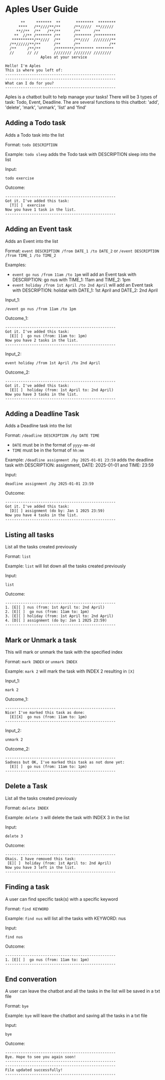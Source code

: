 # Aples User Guide

```
       **     *******  **       ********  ******** 
      ****   /**////**/**      /**/////  **////// 
     **//**  /**   /**/**      /**      /**       
    **  //** /******* /**      /******* /********* 
   **********/**////  /**      /**////  ////////** 
  /**//////**/**      /**      /**             /** 
  /**     /**/**      /********/******** ******** 
  //      // //       //////// //////// ////////  
                Aples at your service             
 
Hello! I'm Aples
This is where you left of:
--------------------------------------------------
--------------------------------------------------
What can I do for you?
--------------------------------------------------
```

Aples is a chatbot built to help manage your tasks! There will be 3 types of task: Todo, Event, Deadline.
The are several functions to this chatbot: 'add', 'delete', 'mark', 'unmark', 'list' and 'find' 

## Adding a Todo task

Adds a Todo task into the list

Format: `todo DESCRIPTION`

Example: `todo sleep` adds the Todo task with DESCRIPTION sleep into the list

Input:
```
todo exercise
```

Outcome: 
```
--------------------------------------------------
Got it. I've added this task:
  [T][ ]  exercise
Now you have 1 task in the list.
--------------------------------------------------
```

## Adding an Event task

Adds an Event into the list

Format: `event DESCRIPTION /from DATE_1 /to DATE_2` or `/event DESCRIPTION /from TIME_1 /to TIME_2`

Examples: 
- `event go nus /from 11am /to 1pm` will add an Event task with DESCRIPTION: go nus with TIME_1: 11am and TIME_2: 1pm
- `event holiday /from 1st April /to 2nd April` will add an Event task with DESCRIPTION: holidat with DATE_1: 1st April and DATE_2: 2nd April

Input_1:
```
/event go nus /from 11am /to 1pm
```

Outcome_1: 
```
--------------------------------------------------
Got it. I've added this task:
  [E][ ]  go nus (from: 11am to: 1pm)
Now you have 2 tasks in the list.
--------------------------------------------------
```

Input_2:
```
event holiday /from 1st April /to 2nd April
```

Outcome_2: 
```
--------------------------------------------------
Got it. I've added this task:
  [E][ ]  holiday (from: 1st April to: 2nd April)
Now you have 3 tasks in the list.
--------------------------------------------------
```

## Adding a Deadline Task

Adds a Deadline task into the list

Format: `/deadline DESCRIPTION /by DATE TIME`

- `DATE` must be in the format of `yyyy-mm-dd`
- `TIME` must be in the format of `hh:mm`

Example: `/deadline assignment /by 2025-01-01 23:59` adds the deadline task with DESCRIPTION: assignment, DATE: 2025-01-01 and TIME: 23:59

Input:
```
deadline assignment /by 2025-01-01 23:59
```

Outcome: 
```
--------------------------------------------------
Got it. I've added this task:
  [D][ ] assignment (do by: Jan 1 2025 23:59)
Now you have 4 tasks in the list.
--------------------------------------------------
```

## Listing all tasks

List all the tasks created previously

Format: `list`

Example: `list` will list down all the tasks created previously

Input:
```
list
```

Outcome: 
```
--------------------------------------------------
1. [E][ ] nus (from: 1st April to: 2nd April)
2. [E][ ]  go nus (from: 11am to: 1pm)
3. [E][ ] holiday (from: 1st April to: 2nd April)
4. [D][ ] assignment (do by: Jan 1 2025 23:59)
--------------------------------------------------
```

## Mark or Unmark a task

This will mark or unmark the task with the specified index

Format: `mark INDEX` or `unmark INDEX` 

Example: `mark 2` will mark the task with INDEX 2 resulting in `[X]`

Input_1:
```
mark 2
```

Outcome_1: 
```
--------------------------------------------------
Nice! I've marked this task as done:
  [E][X]  go nus (from: 11am to: 1pm)
--------------------------------------------------
```

Input_2:
```
unmark 2
```

Outcome_2:
```
--------------------------------------------------
Sadness but OK, I've marked this task as not done yet:
  [E][ ]  go nus (from: 11am to: 1pm)
--------------------------------------------------
```


## Delete a Task

List all the tasks created previously

Format: `delete INDEX`

Example: `delete 3` will delete the task with INDEX 3 in the list

Input:
```
delete 3
```

Outcome: 
```
--------------------------------------------------
Okais. I have removed this task:
 [E][ ]  holiday (from: 1st April to: 2nd April)
Now you have 3 left in the list.
--------------------------------------------------
```

## Finding a task

A user can find specific task(s) with a specific keyword

Format: `find KEYWORD`

Example: `find nus` will list all the tasks with KEYWORD: nus

Input:
```
find nus
```

Outcome: 
```
--------------------------------------------------
1. [E][ ]  go nus (from: 11am to: 1pm)
--------------------------------------------------
```

## End converation

A user can leave the chatbot and all the tasks in the list will be saved in a txt file

Format: `bye`

Example: `bye` will leave the chatbot and saving all the tasks in a txt file

Input:
```
bye
```

Outcome: 
```
--------------------------------------------------
Bye. Hope to see you again soon!
--------------------------------------------------
--------------------------------------------------
File updated successfully!
--------------------------------------------------
```
